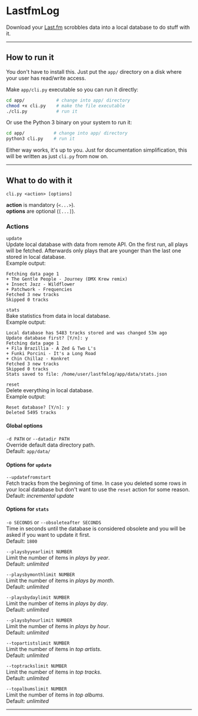 # LastfmLog

Download your [Last.fm](https://last.fm) scrobbles data into a local database to do stuff with it.

---

## How to run it

You don't have to install this. Just put the `app/` directory on a disk where your user has read/write access.

<!-- TODO: explain how to create secrets file -->

Make `app/cli.py` executable so you can run it directly:

```bash
cd app/            # change into app/ directory
chmod +x cli.py    # make the file executable
./cli.py           # run it
```

Or use the Python 3 binary on your system to run it:

```bash
cd app/           # change into app/ directory
python3 cli.py    # run it
```

Either way works, it's up to you. Just for documentation simplification, this will be written as just `cli.py` from now on.

---

## What to do with it

```text
cli.py <action> [options]
```

**action** is mandatory (`<...>`).  
**options** are optional (`[...]`).


### Actions

`update`  
Update local database with data from remote API. On the first run, all plays will be fetched. Afterwards only plays that are younger than the last one stored in local database.  
Example output:
```text
Fetching data page 1
+ The Gentle People - Journey (DMX Krew remix)
+ Insect Jazz - Wildflower
+ Patchwork - Frequencies
Fetched 3 new tracks
Skipped 0 tracks
```

`stats`  
Bake statistics from data in local database.  
Example output:
```text
Local database has 5483 tracks stored and was changed 53m ago
Update database first? [Y/n]: y
Fetching data page 1
+ Fila Brazillia - A Zed & Two L's
+ Funki Porcini - It's a Long Road
+ Chin Chillaz - Konkret
Fetched 3 new tracks
Skipped 0 tracks
Stats saved to file: /home/user/lastfmlog/app/data/stats.json
```

`reset`  
Delete everything in local database.  
Example output:
```text
Reset database? [Y/n]: y
Deleted 5495 tracks
```

#### Global options

`-d PATH` or `--datadir PATH`  
Override default data directory path.  
Default: `app/data/`

#### Options for `update`

`--updatefromstart`  
Fetch tracks from the beginning of time. In case you deleted some rows in your local database but don't want to use the `reset` action for some reason.  
Default: *incremental update*

#### Options for `stats`

`-o SECONDS` or `--obsoleteafter SECONDS`  
Time in seconds until the database is considered obsolete and you will be asked if you want to update it first.  
Default: `1800`

`--playsbyyearlimit NUMBER`  
Limit the number of items in *plays by year*.  
Default: *unlimited*

`--playsbymonthlimit NUMBER`  
Limit the number of items in *plays by month*.  
Default: *unlimited*

`--playsbydaylimit NUMBER`  
Limit the number of items in *plays by day*.  
Default: *unlimited*

`--playsbyhourlimit NUMBER`  
Limit the number of items in *plays by hour*.  
Default: *unlimited*

`--topartistslimit NUMBER`  
Limit the number of items in *top artists*.  
Default: *unlimited*

`--toptrackslimit NUMBER`  
Limit the number of items in *top tracks*.  
Default: *unlimited*

`--topalbumslimit NUMBER`  
Limit the number of items in *top albums*.  
Default: *unlimited*

---
